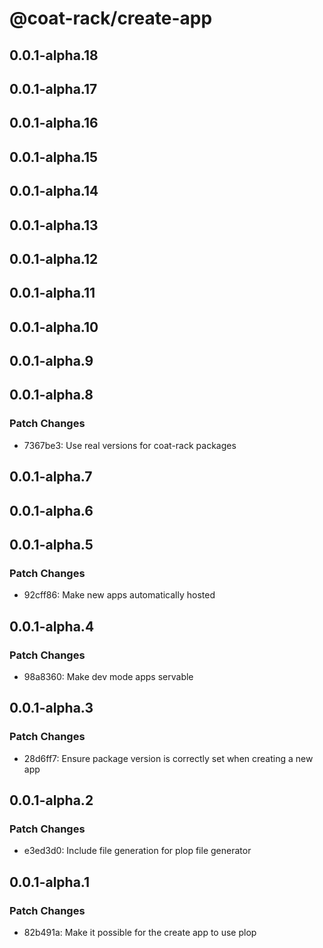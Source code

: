 # @coat-rack/create-app

## 0.0.1-alpha.18

## 0.0.1-alpha.17

## 0.0.1-alpha.16

## 0.0.1-alpha.15

## 0.0.1-alpha.14

## 0.0.1-alpha.13

## 0.0.1-alpha.12

## 0.0.1-alpha.11

## 0.0.1-alpha.10

## 0.0.1-alpha.9

## 0.0.1-alpha.8

### Patch Changes

- 7367be3: Use real versions for coat-rack packages

## 0.0.1-alpha.7

## 0.0.1-alpha.6

## 0.0.1-alpha.5

### Patch Changes

- 92cff86: Make new apps automatically hosted

## 0.0.1-alpha.4

### Patch Changes

- 98a8360: Make dev mode apps servable

## 0.0.1-alpha.3

### Patch Changes

- 28d6ff7: Ensure package version is correctly set when creating a new app

## 0.0.1-alpha.2

### Patch Changes

- e3ed3d0: Include file generation for plop file generator

## 0.0.1-alpha.1

### Patch Changes

- 82b491a: Make it possible for the create app to use plop

